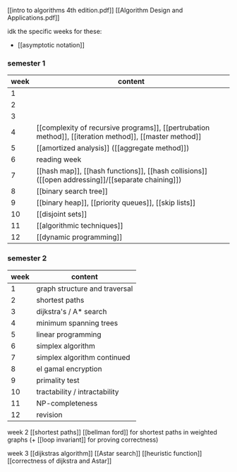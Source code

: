 [[intro to algorithms 4th edition.pdf]]
[[Algorithm Design and Applications.pdf]]

idk the specific weeks for these:
- [[asymptotic notation]]
### semester 1
| week | content                                                                                                |
| ---- | ------------------------------------------------------------------------------------------------------ |
| 1    |                                                                                                        |
| 2    |                                                                                                        |
| 3    |                                                                                                        |
| 4    | [[complexity of recursive programs]], [[pertrubation method]], [[iteration method]], [[master method]] |
| 5    | [[amortized analysis]] ([[aggregate method]])                                                          |
| 6    | reading week                                                                                           |
| 7    | [[hash map]], [[hash functions]], [[hash collisions]] ([[open addressing]]/[[separate chaining]])      |
| 8    | [[binary search tree]]                                                                                 |
| 9    | [[binary heap]], [[priority queues]], [[skip lists]]                                                   |
| 10   | [[disjoint sets]]                                                                                      |
| 11   | [[algorithmic techniques]]                                                                             |
| 12   | [[dynamic programming]]                                                                                |

### semester 2
| week | content                       |
| ---- | ----------------------------- |
| 1    | graph structure and traversal |
| 2    | shortest paths                |
| 3    | dijkstra's / A* search            |
| 4    | minimum spanning trees        |
| 5    | linear programming                              |
| 6    | simplex algorithm                              |
| 7    | simplex algorithm continued                              |
| 8    | el gamal encryption                              |
| 9    | primality test                              |
| 10   | tractability / intractability                              |
| 11   | NP-completeness                              |
| 12   | revision                              |

week 2
[[shortest paths]]
[[bellman ford]] for shortest paths in weighted graphs (+ [[loop invariant]] for proving correctness)

week 3
[[dijkstras algorithm]]
[[Astar search]]
[[heuristic function]]
[[correctness of dijkstra and Astar]]